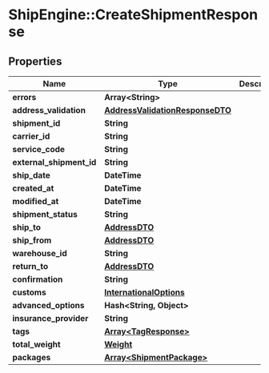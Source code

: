 # ShipEngine::CreateShipmentResponse

## Properties
Name | Type | Description | Notes
------------ | ------------- | ------------- | -------------
**errors** | **Array&lt;String&gt;** |  | [optional] 
**address_validation** | [**AddressValidationResponseDTO**](AddressValidationResponseDTO.md) |  | [optional] 
**shipment_id** | **String** |  | [optional] 
**carrier_id** | **String** |  | [optional] 
**service_code** | **String** |  | [optional] 
**external_shipment_id** | **String** |  | [optional] 
**ship_date** | **DateTime** |  | [optional] 
**created_at** | **DateTime** |  | [optional] 
**modified_at** | **DateTime** |  | [optional] 
**shipment_status** | **String** |  | [optional] 
**ship_to** | [**AddressDTO**](AddressDTO.md) |  | [optional] 
**ship_from** | [**AddressDTO**](AddressDTO.md) |  | [optional] 
**warehouse_id** | **String** |  | [optional] 
**return_to** | [**AddressDTO**](AddressDTO.md) |  | [optional] 
**confirmation** | **String** |  | [optional] 
**customs** | [**InternationalOptions**](InternationalOptions.md) |  | [optional] 
**advanced_options** | **Hash&lt;String, Object&gt;** |  | [optional] 
**insurance_provider** | **String** |  | [optional] 
**tags** | [**Array&lt;TagResponse&gt;**](TagResponse.md) |  | [optional] 
**total_weight** | [**Weight**](Weight.md) |  | [optional] 
**packages** | [**Array&lt;ShipmentPackage&gt;**](ShipmentPackage.md) |  | [optional] 


